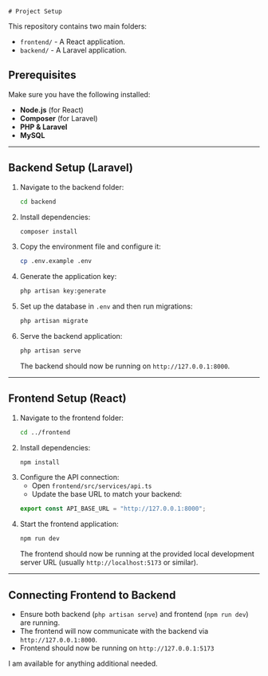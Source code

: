     # Project Setup

This repository contains two main folders:
- `frontend/` - A React application.
- `backend/` - A Laravel application.

## Prerequisites
Make sure you have the following installed:
- **Node.js** (for React)
- **Composer** (for Laravel)
- **PHP & Laravel**
- **MySQL** 

---

## Backend Setup (Laravel)
1. Navigate to the backend folder:
   ```sh
   cd backend
   ```
2. Install dependencies:
   ```sh
   composer install
   ```
3. Copy the environment file and configure it:
   ```sh
   cp .env.example .env
   ```
4. Generate the application key:
   ```sh
   php artisan key:generate
   ```
5. Set up the database in `.env` and then run migrations:
   ```sh
   php artisan migrate
   ```
6. Serve the backend application:
   ```sh
   php artisan serve
   ```
   The backend should now be running on `http://127.0.0.1:8000`.

---

## Frontend Setup (React)
1. Navigate to the frontend folder:
   ```sh
   cd ../frontend
   ```
2. Install dependencies:
   ```sh
   npm install
   ```
3. Configure the API connection:
   - Open `frontend/src/services/api.ts`
   - Update the base URL to match your backend:
   ```ts
   export const API_BASE_URL = "http://127.0.0.1:8000";
   ```
4. Start the frontend application:
   ```sh
   npm run dev
   ```
   The frontend should now be running at the provided local development server URL (usually `http://localhost:5173` or similar).

---

## Connecting Frontend to Backend
- Ensure both backend (`php artisan serve`) and frontend (`npm run dev`) are running.
- The frontend will now communicate with the backend via `http://127.0.0.1:8000`.
- Frontend should now be running on `http://127.0.0.1:5173`

I am available for anything additional needed.

